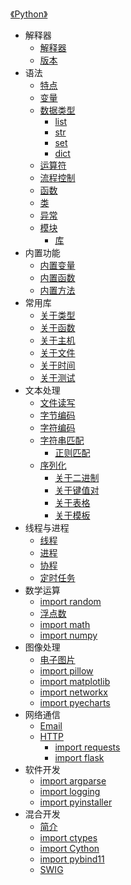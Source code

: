 [《Python》](index.md)

- 解释器
  - [解释器](解释器/解释器.md)
  - [版本](解释器/版本.md)
- 语法
  - [特点](语法/特点.md)
  - [变量](语法/变量.md)
  - [数据类型](语法/数据类型/数据类型.md)
    - [list](语法/数据类型/list.md)
    - [str](语法/数据类型/str.md)
    - [set](语法/数据类型/set.md)
    - [dict](语法/数据类型/dict.md)
  - [运算符](语法/运算符.md)
  - [流程控制](语法/流程控制.md)
  - [函数](语法/函数.md)
  - [类](语法/类.md)
  - [异常](语法/异常.md)
  - [模块](语法/模块/模块.md)
    - [库](语法/模块/库.md)
- 内置功能
  - [内置变量](内置功能/内置变量.md)
  - [内置函数](内置功能/内置函数.md)
  - [内置方法](内置功能/内置方法.md)
- 常用库
  - [关于类型](常用库/关于类型.md)
  - [关于函数](常用库/关于函数.md)
  - [关于主机](常用库/关于主机.md)
  - [关于文件](常用库/关于文件.md)
  - [关于时间](常用库/关于时间.md)
  - [关于测试](常用库/关于测试.md)
- 文本处理
  - [文件读写](文本处理/文件读写.md)
  - [字节编码](文本处理/字节编码.md)
  - [字符编码](文本处理/字符编码.md)
  - [字符串匹配](文本处理/字符串匹配/字符串匹配.md)
    - [正则匹配](文本处理/字符串匹配/正则匹配.md)
  - [序列化](文本处理/序列化/序列化.md)
    - [关于二进制](文本处理/序列化/关于二进制.md)
    - [关于键值对](文本处理/序列化/关于键值对.md)
    - [关于表格](文本处理/序列化/关于表格.md)
    - [关于模板](文本处理/序列化/关于模板.md)
- 线程与进程
  - [线程](线程与进程/线程.md)
  - [进程](线程与进程/进程.md)
  - [协程](线程与进程/协程.md)
  - [定时任务](线程与进程/定时任务.md)
- 数学运算
  - [import random](数学运算/random.md)
  - [浮点数](数学运算/浮点数.md)
  - [import math](数学运算/math.md)
  - [import numpy](数学运算/numpy.md)
- 图像处理
  - [电子图片](图像处理/电子图片.md)
  - [import pillow](图像处理/Pillow.md)
  - [import matplotlib](图像处理/Matplotlib.md)
  - [import networkx](图像处理/NetworkX.md)
  - [import pyecharts](图像处理/pyecharts.md)
- 网络通信
  - [Email](网络通信/Email.md)
  - [HTTP](网络通信/http/http.md)
    - [import requests](网络通信/http/requests.md)
    - [import flask](网络通信/http/flask.md)
- 软件开发
  - [import argparse](软件开发/argparse.md)
  - [import logging](软件开发/logging.md)
  - [import pyinstaller](软件开发/pyinstaller.md)
- 混合开发
  - [简介](混合开发/简介.md)
  - [import ctypes](混合开发/ctypes.md)
  - [import Cython](混合开发/Cython.md)
  - [import pybind11](混合开发/pybind11.md)
  - [SWIG](混合开发/SWIG.md)
